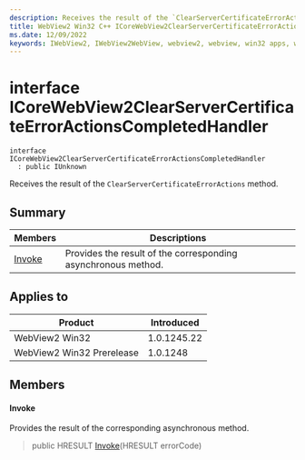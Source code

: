 ```yaml
---
description: Receives the result of the `ClearServerCertificateErrorActions` method.
title: WebView2 Win32 C++ ICoreWebView2ClearServerCertificateErrorActionsCompletedHandler
ms.date: 12/09/2022
keywords: IWebView2, IWebView2WebView, webview2, webview, win32 apps, win32, edge, ICoreWebView2, ICoreWebView2Controller, browser control, edge html, ICoreWebView2ClearServerCertificateErrorActionsCompletedHandler
---
```


# interface ICoreWebView2ClearServerCertificateErrorActionsCompletedHandler

```
interface ICoreWebView2ClearServerCertificateErrorActionsCompletedHandler
  : public IUnknown
```

Receives the result of the `ClearServerCertificateErrorActions` method.

## Summary

 Members                        | Descriptions
--------------------------------|---------------------------------------------
[Invoke](#invoke) | Provides the result of the corresponding asynchronous method.

## Applies to

Product                         | Introduced
--------------------------------|---------------------------------------------
WebView2 Win32            |    1.0.1245.22
WebView2 Win32 Prerelease |    1.0.1248

## Members

#### Invoke

Provides the result of the corresponding asynchronous method.

> public HRESULT [Invoke](#invoke)(HRESULT errorCode)

